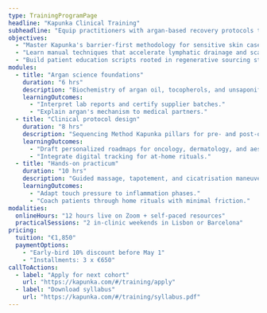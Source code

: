 ```yaml
---
type: TrainingProgramPage
headline: "Kapunka Clinical Training"
subheadline: "Equip practitioners with argan-based recovery protocols that blend science and cooperative ethics."
objectives:
  - "Master Kapunka's barrier-first methodology for sensitive skin cases."
  - "Learn manual techniques that accelerate lymphatic drainage and scar remodeling."
  - "Build patient education scripts rooted in regenerative sourcing stories."
modules:
  - title: "Argan science foundations"
    duration: "6 hrs"
    description: "Biochemistry of argan oil, tocopherols, and unsaponifiable fractions."
    learningOutcomes:
      - "Interpret lab reports and certify supplier batches."
      - "Explain argan's mechanism to medical partners."
  - title: "Clinical protocol design"
    duration: "8 hrs"
    description: "Sequencing Method Kapunka pillars for pre- and post-operative care."
    learningOutcomes:
      - "Draft personalized roadmaps for oncology, dermatology, and aesthetic patients."
      - "Integrate digital tracking for at-home rituals."
  - title: "Hands-on practicum"
    duration: "10 hrs"
    description: "Guided massage, tapotement, and cicatrisation maneuvers on models."
    learningOutcomes:
      - "Adapt touch pressure to inflammation phases."
      - "Coach patients through home rituals with minimal friction."
modalities:
  onlineHours: "12 hours live on Zoom + self-paced resources"
  practicalSessions: "2 in-clinic weekends in Lisbon or Barcelona"
pricing:
  tuition: "€1,850"
  paymentOptions:
    - "Early-bird 10% discount before May 1"
    - "Installments: 3 x €650"
callToActions:
  - label: "Apply for next cohort"
    url: "https://kapunka.com/#/training/apply"
  - label: "Download syllabus"
    url: "https://kapunka.com/#/training/syllabus.pdf"
---
```

